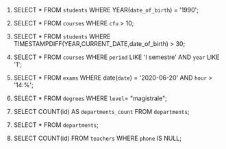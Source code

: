 1) SELECT * FROM `students` WHERE YEAR(`date_of_birth`) = '1990'; 
<!-- 1) 160 RESULTS V -->
2) SELECT * FROM `courses` WHERE `cfu` > 10;
<!-- 2) 1) 479 RESULTS V -->
3) SELECT * FROM `students` WHERE TIMESTAMPDIFF(YEAR,CURRENT_DATE,date_of_birth) > 30;
<!-- 3)  V Showing rows 0 - 24 (5000 total, Query took 0.0003 seconds.) -->
4) SELECT * FROM `courses` WHERE `period` LIKE 'I semestre' AND `year` LIKE '1';
<!-- 4) 286 RESULTS V -->
5) SELECT * FROM `exams` WHERE date(`date`) = '2020-06-20' AND `hour` > '14:%';
<!-- 5) 21 RESULTS V  -->
6) SELECT * FROM `degrees` WHERE `level`= "magistrale";
<!-- 6) 38 RESULTS V  -->
7) SELECT COUNT(id) AS `departments_count` FROM `departments`; 
<!-- OPPURE IN QUESTO CASO SPECIFICO  -->
7) SELECT * FROM `departments`;
<!-- 7) 12 RESULTS V -->
8) SELECT COUNT(id) FROM `teachers` WHERE `phone` IS NULL;
<!-- 8) 50 RESULTS V --> 